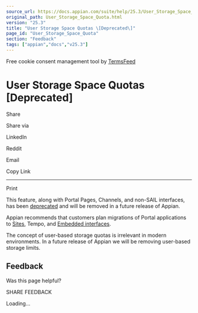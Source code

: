 ```yaml
---
source_url: https://docs.appian.com/suite/help/25.3/User_Storage_Space_Quota.html
original_path: User_Storage_Space_Quota.html
version: "25.3"
title: "User Storage Space Quotas \[Deprecated\]"
page_id: "User_Storage_Space_Quota"
section: "Feedback"
tags: ["appian","docs","v25.3"]
---
```



Free cookie consent management tool by [TermsFeed](https://www.termsfeed.com/)

# User Storage Space Quotas \[Deprecated\]

Share

Share via

LinkedIn

Reddit

Email

Copy Link

* * *

Print

This feature, along with Portal Pages, Channels, and non-SAIL interfaces, has been [deprecated](Deprecated_Features.html) and will be removed in a future release of Appian.

Appian recommends that customers plan migrations of Portal applications to [Sites](Sites.html), Tempo, and [Embedded interfaces](Embedded_Interfaces.html).

The concept of user-based storage quotas is irrelevant in modern environments. In a future release of Appian we will be removing user-based storage limits.

## Feedback

Was this page helpful?

SHARE FEEDBACK

Loading...